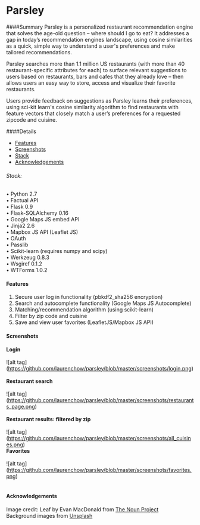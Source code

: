 Parsley
=======
####Summary
Parsley is a personalized restaurant recommendation engine that solves the age-old question – where should I go to eat? It addresses a gap in today’s recommendation engines landscape, using cosine similarities as a quick, simple way to understand a user's preferences and make tailored recommendations.

Parsley searches more than 1.1 million US restaurants (with more than 40 restaurant-specific attributes for each) to surface relevant suggestions to users based on restaurants, bars and cafes that they already love – then allows users an easy way to store, access and visualize their favorite restaurants. 

Users provide feedback on suggestions as Parsley learns their preferences, using sci-kit learn's cosine similarity algorithm to find restaurants with feature vectors that closely match a user’s preferences for a requested zipcode and cuisine.

####Details
- [Features](#features)
- [Screenshots](#screenshots) 
- [Stack](#stack)
- [Acknowledgements](#acknowledgements)

###### Stack:
•	Python 2.7 <br>
•	Factual API <br>
•	Flask 0.9<br>
•	Flask-SQLAlchemy 0.16<br>
•	Google Maps JS embed API  <br>
•	Jinja2 2.6<br>
•	Mapbox JS API (Leaflet JS) <br>
•	OAuth<br>
•	Passlib <br>
•	Scikit-learn (requires numpy and scipy)<br>
•	Werkzeug 0.8.3<br>
•	Wsgiref 0.1.2<br>
•	WTForms 1.0.2<br>

#### Features 
1.	Secure user log in functionality (pbkdf2_sha256 encryption) <br>
2.	Search and autocomplete functionality (Google Maps JS Autocomplete)<br>
3.	Matching/recommendation algorithm (using scikit-learn) <br>
4.	Filter by zip code and cuisine <br>
5.	Save and view user favorites (LeafletJS/Mapbox JS API)<br>
 
#### Screenshots

<strong>Login</strong><br><br>
![alt tag] (https://github.com/laurenchow/parsley/blob/master/screenshots/login.png)<br><br>
<strong>Restaurant search</strong><br><br>
![alt tag] (https://github.com/laurenchow/parsley/blob/master/screenshots/restaurants_page.png)<br><br>
<strong>Restaurant results: filtered by zip</strong><br><br>
![alt tag] (https://github.com/laurenchow/parsley/blob/master/screenshots/all_cuisines.png)<br>
<strong>Favorites</strong><br><br>
![alt tag] (https://github.com/laurenchow/parsley/blob/master/screenshots/favorites.png)<br><br>
 

#### Acknowledgements
Image credit:
Leaf by Evan MacDonald from <a href = "https://www.http://thenounproject.com/"> The Noun Project</a><br>
Background images from <a href = "https://unsplash.com/grid"> Unsplash
 


 
